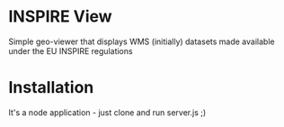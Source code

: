 # INSPIRE View

Simple geo-viewer that displays WMS (initially) datasets made available under the EU INSPIRE regulations

# Installation

It's a node application - just clone and run server.js ;)
